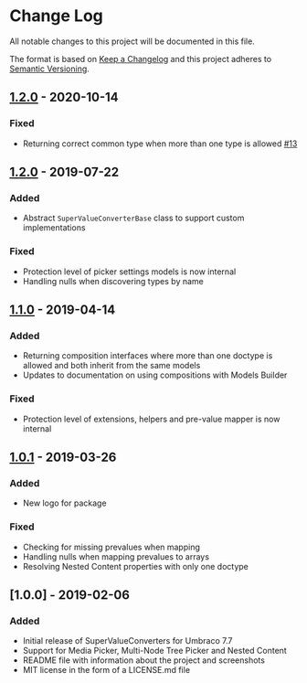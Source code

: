 # Change Log

All notable changes to this project will be documented in this file.

The format is based on [Keep a Changelog](https://keepachangelog.com/) and this project adheres to [Semantic Versioning](https://semver.org/).

## [1.2.0] - 2020-10-14
### Fixed
* Returning correct common type when more than one type is allowed [#13](https://github.com/callumbwhyte/super-value-converters/pull/13)

## [1.2.0] - 2019-07-22
### Added
* Abstract `SuperValueConverterBase` class to support custom implementations

### Fixed
* Protection level of picker settings models is now internal
* Handling nulls when discovering types by name

## [1.1.0] - 2019-04-14
### Added
* Returning composition interfaces where more than one doctype is allowed and both inherit from the same models
* Updates to documentation on using compositions with Models Builder

### Fixed
* Protection level of extensions, helpers and pre-value mapper is now internal

## [1.0.1] - 2019-03-26
### Added
* New logo for package

### Fixed
* Checking for missing prevalues when mapping
* Handling nulls when mapping prevalues to arrays
* Resolving Nested Content properties with only one doctype

## [1.0.0] - 2019-02-06
### Added
* Initial release of SuperValueConverters for Umbraco 7.7
* Support for Media Picker, Multi-Node Tree Picker and Nested Content
* README file with information about the project and screenshots
* MIT license in the form of a LICENSE.md file

[Unreleased]: https://github.com/callumbwhyte/super-value-converters/compare/v1.2.0...HEAD
[1.2.0]: https://github.com/callumbwhyte/super-value-converters/compare/v1.1.0...v1.2.0
[1.1.0]: https://github.com/callumbwhyte/super-value-converters/compare/v1.0.1...v1.1.0
[1.0.1]: https://github.com/callumbwhyte/super-value-converters/compare/v1.0.0...v1.0.1
